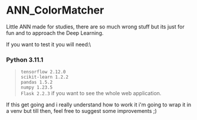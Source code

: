 # ANN_ColorMatcher

Little ANN made for studies, there are so much wrong stuff but its just for fun and to approach the Deep Learning.

If you want to test it you will need:\
### Python 3.11.1
> `tensorflow 2.12.0`\
> `scikit-learn 1.2.2`\
> `pandas 1.5.2`\
> `numpy 1.23.5`\
> `Flask 2.2.3` if you want to see the whole web application.

If this get going and i really understand how to work it i'm going to wrap it in a venv but till then, feel free to suggest some improvements ;)

